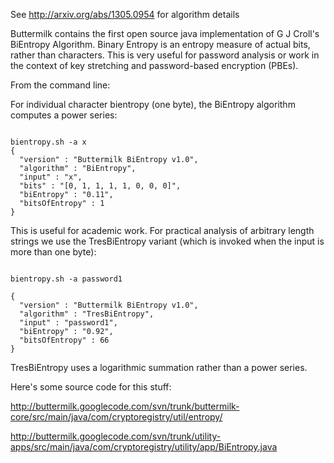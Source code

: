 See http://arxiv.org/abs/1305.0954 for algorithm details

Buttermilk contains the first open source java implementation of G J Croll's BiEntropy Algorithm. Binary Entropy is an entropy measure of actual bits, rather than characters. This is very useful for password analysis or work in the context of key stretching and password-based encryption (PBEs).

From the command line:

For individual character bientropy (one byte), the BiEntropy algorithm computes a power series:

```

bientropy.sh -a x
{
  "version" : "Buttermilk BiEntropy v1.0",
  "algorithm" : "BiEntropy",
  "input" : "x",
  "bits" : "[0, 1, 1, 1, 1, 0, 0, 0]",
  "biEntropy" : "0.11",
  "bitsOfEntropy" : 1
}
```

This is useful for academic work. For practical analysis of arbitrary length strings we use the TresBiEntropy variant (which is invoked when the input is more than one byte):

```

bientropy.sh -a password1

{
  "version" : "Buttermilk BiEntropy v1.0",
  "algorithm" : "TresBiEntropy",
  "input" : "password1",
  "biEntropy" : "0.92",
  "bitsOfEntropy" : 66
}
```

TresBiEntropy uses a logarithmic summation rather than a power series.

Here's some source code for this stuff:

http://buttermilk.googlecode.com/svn/trunk/buttermilk-core/src/main/java/com/cryptoregistry/util/entropy/

http://buttermilk.googlecode.com/svn/trunk/utility-apps/src/main/java/com/cryptoregistry/utility/app/BiEntropy.java


